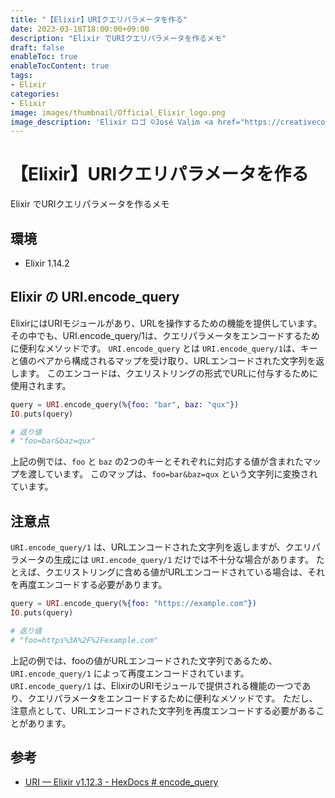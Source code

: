 ```yaml
---
title: "【Elixir】URIクエリパラメータを作る"
date: 2023-03-18T18:00:00+09:00
description: "Elixir でURIクエリパラメータを作るメモ"
draft: false
enableToc: true
enableTocContent: true
tags: 
- Elixir
categories: 
- Elixir
image: images/thumbnail/Official_Elixir_logo.png
image_description: 'Elixir ロゴ ©José Valim <a href="https://creativecommons.org/licenses/by-sa/4.0" target="_blank" rel="nofollow noopener">CC 表示-継承 4.0</a>'
---
```


# 【Elixir】URIクエリパラメータを作る
Elixir でURIクエリパラメータを作るメモ

## 環境
* Elixir 1.14.2

## Elixir の URI.encode_query
ElixirにはURIモジュールがあり、URLを操作するための機能を提供しています。その中でも、URI.encode_query/1は、クエリパラメータをエンコードするために便利なメソッドです。
`URI.encode_query` とは `URI.encode_query/1`は、キーと値のペアから構成されるマップを受け取り、URLエンコードされた文字列を返します。
このエンコードは、クエリストリングの形式でURLに付与するために使用されます。

```ex
query = URI.encode_query(%{foo: "bar", baz: "qux"})
IO.puts(query)

# 返り値
# "foo=bar&baz=qux"
```


上記の例では、`foo` と `baz` の2つのキーとそれぞれに対応する値が含まれたマップを渡しています。
このマップは、`foo=bar&baz=qux` という文字列に変換されています。
## 注意点
`URI.encode_query/1` は、URLエンコードされた文字列を返しますが、クエリパラメータの生成には `URI.encode_query/1` だけでは不十分な場合があります。
たとえば、クエリストリングに含める値がURLエンコードされている場合は、それを再度エンコードする必要があります。

```ex
query = URI.encode_query(%{foo: "https://example.com"})
IO.puts(query)

# 返り値
# "foo=https%3A%2F%2Fexample.com"
```

上記の例では、fooの値がURLエンコードされた文字列であるため、`URI.encode_query/1` によって再度エンコードされています。
`URI.encode_query/1` は、ElixirのURIモジュールで提供される機能の一つであり、クエリパラメータをエンコードするために便利なメソッドです。
ただし、注意点として、URLエンコードされた文字列を再度エンコードする必要があることがあります。

## 参考
* <a href="https://hexdocs.pm/elixir/1.12/URI.html#encode_query/2" target="_blank" rel="nofollow noopener">URI — Elixir v1.12.3 - HexDocs # encode_query</a>
